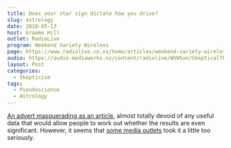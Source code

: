 ```yaml
---
title: Does your star sign dictate how you drive?
slug: astrology
date: 2018-05-13
host: Graeme Hill
outlet: RadioLive
program: Weekend Variety Wireless
page: https://www.radiolive.co.nz/home/articles/weekend-variety-wireless/2018/05/skeptical-thoughts--healing-crystals---wondermins.html
audio: https://audio.mediaworks.nz/content/radiolive/WVWSun/SkepticalThoughts13_05_18.mp3
layout: Post
categories:
  - Skepticism
tags:
  - Pseudoscience
  - Astrology
---
```


[An advert masquerading as an article](https://www.goget.com.au/blog/goget-zodiac/), almost totally devoid of any useful data that would allow people to work out whether the results are even significant. However, it seems that [some media outlets](https://www.nzherald.co.nz/lifestyle/news/article.cfm?c_id=6&objectid=12044421) took it a little too seriously.

<!-- more -->
